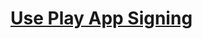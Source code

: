 # [Use Play App Signing](https://support.google.com/googleplay/android-developer/answer/7384423?hl=en)

